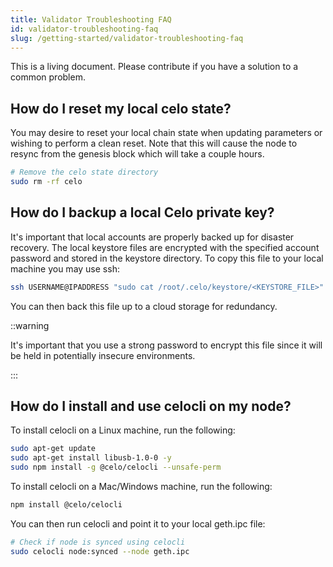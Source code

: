 ```yaml
---
title: Validator Troubleshooting FAQ
id: validator-troubleshooting-faq
slug: /getting-started/validator-troubleshooting-faq
---
```


This is a living document. Please contribute if you have a solution to a common problem.

## How do I reset my local celo state?

You may desire to reset your local chain state when updating parameters or wishing to perform a clean reset. Note that this will cause the node to resync from the genesis block which will take a couple hours.

```bash
# Remove the celo state directory
sudo rm -rf celo
```

## How do I backup a local Celo private key?

It's important that local accounts are properly backed up for disaster recovery. The local keystore files are encrypted with the specified account password and stored in the keystore directory. To copy this file to your local machine you may use ssh:

```bash
ssh USERNAME@IPADDRESS "sudo cat /root/.celo/keystore/<KEYSTORE_FILE>" > ./nodeIdentity
```

You can then back this file up to a cloud storage for redundancy.

::warning

It's important that you use a strong password to encrypt this file since it will be held in potentially insecure environments.

:::

## How do I install and use celocli on my node?

To install celocli on a Linux machine, run the following:

```bash
sudo apt-get update
sudo apt-get install libusb-1.0-0 -y
sudo npm install -g @celo/celocli --unsafe-perm
```

To install celocli on a Mac/Windows machine, run the following:

```bash
npm install @celo/celocli
```

You can then run celocli and point it to your local geth.ipc file:

```bash
# Check if node is synced using celocli
sudo celocli node:synced --node geth.ipc
```

